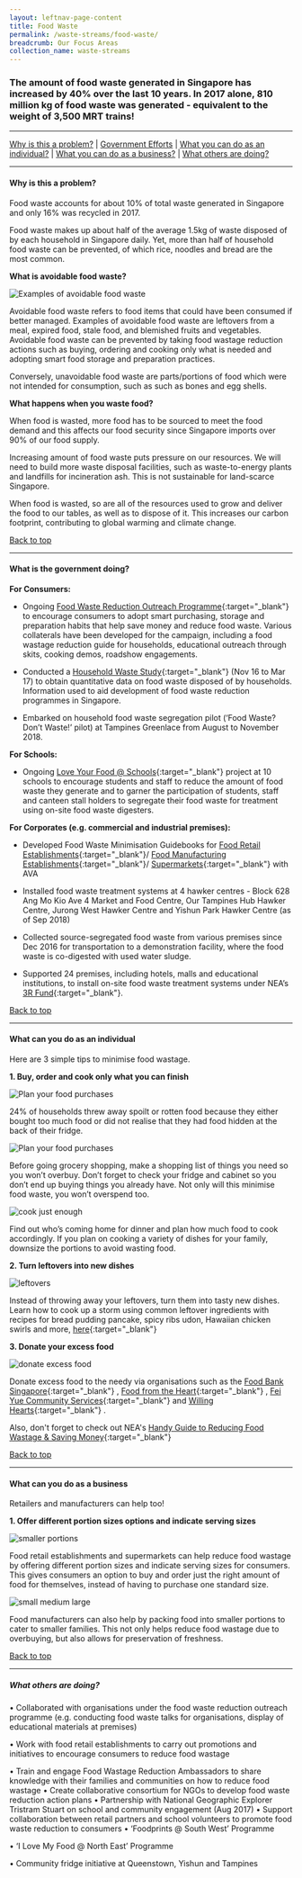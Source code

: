 ```yaml
---
layout: leftnav-page-content
title: Food Waste
permalink: /waste-streams/food-waste/
breadcrumb: Our Focus Areas
collection_name: waste-streams
---
```



### The amount of food waste generated in Singapore has increased by 40% over the last 10 years. In 2017 alone, 810 million kg of food waste was generated - equivalent to the weight of 3,500 MRT trains!
-------------------

[Why is this a problem?](#why) | [Government Efforts](#govt) | [What you can do as an individual?](#individual) | [What you can do as a business?](#biz) | [What others are doing?](#partners)


-------------------


<a name="why"></a>
#### Why is this a problem? 

Food waste accounts for about 10% of total waste generated in Singapore and only 16% was recycled in 2017.

Food waste makes up about half of the average 1.5kg of waste disposed of by each household in Singapore daily. Yet, more than half of household food waste can be prevented, of which rice, noodles and bread are the most common.


**What is avoidable food waste?**

![Examples of avoidable food waste](/images/avoidable-food-waste.jpg)

Avoidable food waste refers to food items that could have been consumed if better managed. Examples of avoidable food waste are leftovers from a meal, expired food, stale food, and blemished fruits and vegetables. Avoidable food waste can be prevented by taking food wastage reduction actions such as buying, ordering and cooking only what is needed and adopting smart food storage and preparation practices. 

Conversely, unavoidable food waste are parts/portions of food which were not intended for consumption, such as such as bones and egg shells.

**What happens when you waste food?**

When food is wasted, more food has to be sourced to meet the food demand and this affects our food security since Singapore imports over 90% of our food supply.  

Increasing amount of food waste puts pressure on our resources. We will need to build more waste disposal facilities, such as waste-to-energy plants and landfills for incineration ash. This is not sustainable for land-scarce Singapore.

When food is wasted, so are all of the resources used to grow and deliver the food to our tables, as well as to dispose of it. This increases our carbon footprint, contributing to global warming and climate change.


[Back to top](#top)

-------------------

<a name="govt"></a>
#### What is the government doing? 

**For Consumers:**

* Ongoing [Food Waste Reduction Outreach Programme](https://www.nea.gov.sg/our-services/waste-management/3r-programmes-and-resources/food-waste-management/food-waste-management-strategies){:target="_blank"} to encourage consumers to adopt smart purchasing, storage and preparation habits that help save money and reduce food waste. Various collaterals have been developed for the campaign, including a food wastage reduction guide for households, educational outreach through skits, cooking demos, roadshow engagements.

* Conducted a [Household Waste Study](https://www.nea.gov.sg/media/news/news/index/saving-money-the-biggest-motivation-for-households-to-reduce-food-wastage-nea-ava-survey-2015-11-20){:target="_blank"} (Nov 16 to Mar 17) to obtain quantitative data on food waste disposed of by households. Information used to aid development of food waste reduction programmes in Singapore.

* Embarked on household food waste segregation pilot (‘Food Waste? Don’t Waste!’ pilot) at Tampines Greenlace from August to November 2018. 

**For Schools:**

* Ongoing [Love Your Food @ Schools](https://www.nea.gov.sg/media/news/news/index/nea-launches-love-your-food-@-schools-project-to-encourage-youth-to-cherish-and-not-waste-food){:target="_blank"} project at 10 schools to encourage students and staff to reduce the amount of food waste they generate and to garner the participation of students, staff and canteen stall holders to segregate their food waste for treatment using on-site food waste digesters.

**For Corporates (e.g. commercial and industrial premises):**

* Developed Food Waste Minimisation Guidebooks for [Food Retail Establishments](https://form.sg/#!/forms/nea/5a93692b86434f006f9f9b60){:target="_blank"}/ [Food Manufacturing Establishments](https://form.sg/#!/forms/nea/5a936cef86434f006f9fa26e){:target="_blank"}/ [Supermarkets](https://form.sg/#!/forms/nea/5a936d8686434f006f9fa32a){:target="_blank"} with AVA

* Installed food waste treatment systems at 4 hawker centres - Block 628 Ang Mo Kio Ave 4 Market and Food Centre, Our Tampines Hub Hawker Centre, Jurong West Hawker Centre and Yishun Park Hawker Centre (as of Sep 2018)

* Collected source-segregated food waste from various premises since Dec 2016 for transportation to a demonstration facility, where the food waste is co-digested with used water sludge.

* Supported 24 premises, including hotels, malls and educational institutions, to install on-site food waste treatment systems under NEA’s [3R Fund](https://www.nea.gov.sg/programmes-grants/grants-and-awards/3r-fund){:target="_blank"}. 


[Back to top](#top)

-------------------

<a name="individual"></a>

#### What can you do as an individual

Here are 3 simple tips to minimise food wastage. 

**1. Buy, order and cook only what you can finish**

![Plan your food purchases](/images/plan-your-purchase1.jpg)

24% of households threw away spoilt or rotten food because they either bought too much food or did not realise that they had food hidden at the back of their fridge. 

![Plan your food purchases](/images/plan-your-purchase2.jpg)

Before going grocery shopping, make a shopping list of things you need so you won’t overbuy. Don’t forget to check your fridge and cabinet so you don’t end up buying things you already have. Not only will this minimise food waste, you won’t overspend too. 

![cook just enough](/images/cook-just-enough.jpg)

Find out who’s coming home for dinner and plan how much food to cook accordingly. If you plan on cooking a variety of dishes for your family, downsize the portions to avoid wasting food. 


**2. Turn leftovers into new dishes**

![leftovers](/images/leftovers.jpg)

Instead of throwing away your leftovers, turn them into tasty new dishes. Learn how to cook up a storm using common leftover ingredients with recipes for bread pudding pancake, spicy ribs udon, Hawaiian chicken swirls and more, [here](https://www.cgs.sg/FWRguide){:target="_blank"}

**3. Donate your excess food**

![donate excess food](/images/donate-excess-food.jpg)

Donate excess food to the needy via organisations such as the [Food Bank Singapore](http://www.foodbank.sg){:target="_blank"} , [Food from the Heart](https://foodheart.org){:target="_blank"} , [Fei Yue Community Services](http://www.fcys.org){:target="_blank"}  and [Willing Hearts](http://www.willinghearts.org.sg){:target="_blank"} . 

Also, don't forget to check out NEA's [Handy Guide to Reducing Food Wastage & Saving Money](https://www.cgs.sg/docs/default-source/Programmes/FWRhandyguide.pdf){:target="_blank"} 


[Back to top](#top)

-------------------

<a name="biz"></a>

#### What can you do as a business

Retailers and manufacturers can help too!

**1. Offer different portion sizes options and indicate serving sizes**

![smaller portions](/images/smaller-portions.jpg)

Food retail establishments and supermarkets can help reduce food wastage by offering different portion sizes and indicate serving sizes for consumers. This gives consumers an option to buy and order just the right amount of food for themselves, instead of having to purchase one standard size. 

![small medium large](/images/SML.jpg)

Food manufacturers can also help by packing food into smaller portions to cater to smaller families. This not only helps reduce food wastage due to overbuying, but also allows for preservation of freshness. 


[Back to top](#top)

-------------------

<a name="partners"></a>

##### What others are doing?

•	Collaborated with organisations under the food waste reduction outreach programme (e.g. conducting food waste talks for organisations, display of educational materials at premises)

•	Work with food retail establishments to carry out promotions and initiatives to encourage consumers to reduce food wastage

•	Train and engage Food Wastage Reduction Ambassadors to share knowledge with their families and communities on how to reduce food wastage
•	Create collaborative consortium for NGOs to develop food waste reduction action plans
•	Partnership with National Geographic Explorer Tristram Stuart on school and community engagement (Aug 2017)
•	Support collaboration between retail partners and school volunteers to promote food waste reduction to consumers
•	‘Foodprints @ South West’ Programme

•	‘I Love My Food @ North East’ Programme

•	Community fridge initiative at Queenstown, Yishun and Tampines
